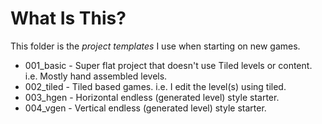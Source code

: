 # What Is This?
This folder is the _project templates_ I use when starting on new games.

+ 001_basic - Super flat project that doesn't use Tiled levels or content.  i.e. Mostly hand assembled levels.
+ 002_tiled - Tiled based games.  i.e. I edit the level(s) using tiled.
+ 003_hgen - Horizontal endless (generated level) style starter.
+ 004_vgen - Vertical endless (generated level) style starter.


